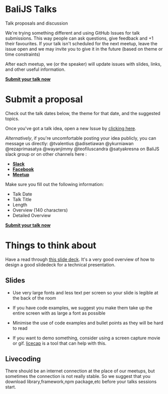 # BaliJS Talks
Talk proposals and discussion

We're trying something different and using GitHub Issues for talk submissions. This way people can ask questions, give feedback and +1 their favourites. If your talk isn't scheduled for the next meetup, leave the issue open and we may invite you to give it in the future (based on theme or time constraints)

After each meetup, we (or the speaker) will update issues with slides, links, and other useful information.

[**Submit your talk now**](https://github.com/balijs/talks/issues/new)

# Submit a proposal

Check out the talk dates below, the theme for that date, and the suggested topics.

Once you've got a talk idea, open a new Issue by [clicking here](https://github.com/BaliJS/talks/issues/new?template=talk-proposal.md).

_Alternatively_, if you're uncomfortable posting your idea publicly, you can message us directly: @tvalentius @adisetiawan @ykurniawan @rezaprimasatya @wayanjimmy @teofiluscandra @satyakresna on BaliJS slack group or on other channels here :
* [**Slack**](https://balijs.herokuapp.com)
* [**Facebook**](https://www.facebook.com/BaliJS/)
* [**Meetup**](https://www.meetup.com/balijs/)

Make sure you fill out the following information:

* Talk Date 
* Talk Title
* Length
* Overview (140 characters)
* Detailed Overview

[**Submit your talk now**](https://github.com/balijs/talks/issues/new)

# Things to think about

Have a read through [this slide deck](http://www.slideshare.net/LookAtMySlides/codeware). It's a very good overview of how to design a good slidedeck for a technical presentation.

## Slides

* Use very large fonts and less text per screen so your slide is legible at the back of the room

* If you have code examples, we suggest you make them take up the entire screen with as large a font as possible

* Minimise the use of code examples and bullet points as they will be hard to read

* If you want to demo something, consider using a screen capture movie or gif. [licecap](http://www.cockos.com/licecap) is a tool that can help with this.

## Livecoding

There should be an internet connection at the place of our meetups, but sometimes the connection is not really stable. So we suggest that you download library,framework,npm package,etc before your talks sessions start.
